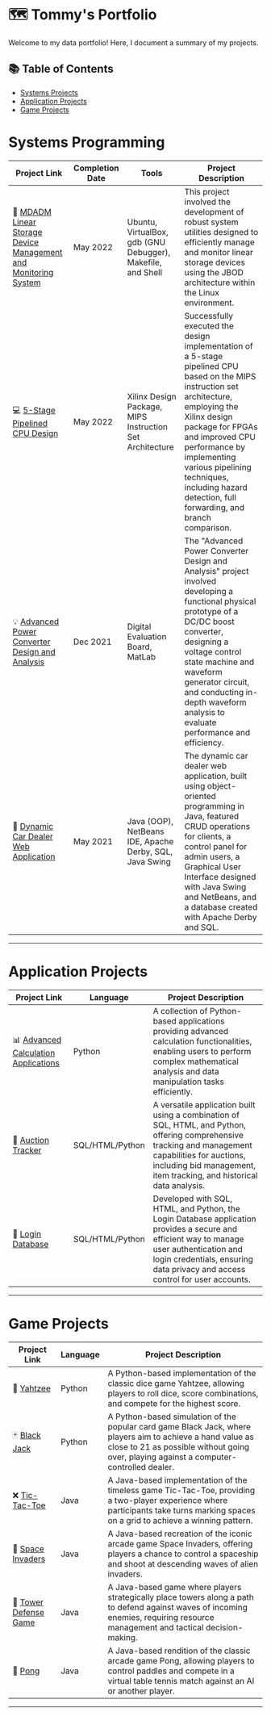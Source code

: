 # 🗺 Tommy's Portfolio

Welcome to my data portfolio! Here, I document a summary of my projects. 

## 📚 Table of Contents
- [Systems Projects](#systems-projects)
- [Application Projects](#application-projects)
- [Game Projects](#game-projects)
  
# Systems Programming

| Project Link | Completion Date | Tools | Project Description | 
|---|---|---|---|
| 📱 [MDADM Linear Storage Device Management and Monitoring System](https://github.com/TommyN40/MDADM-Linear-Storage-Device-Management-and-Monitoring-System) | May 2022 | Ubuntu, VirtualBox, gdb (GNU Debugger), Makefile, and Shell | This project involved the development of robust system utilities designed to efficiently manage and monitor linear storage devices using the JBOD architecture within the Linux environment.
| 💻  [5-Stage Pipelined CPU Design](https://github.com/TommyN40/5-Stage-Pipelined-CPU-Design) | May 2022 | Xilinx Design Package, MIPS Instruction Set Architecture | Successfully executed the design implementation of a 5-stage pipelined CPU based on the MIPS instruction set architecture, employing the Xilinx design package for FPGAs and improved CPU performance by implementing various pipelining techniques, including hazard detection, full forwarding, and branch comparison.
| 💡 [Advanced Power Converter Design and Analysis](https://github.com/TommyN40/Advanced-Power-Converter-Design-and-Analysis) | Dec 2021 | Digital Evaluation Board, MatLab | The "Advanced Power Converter Design and Analysis" project involved developing a functional physical prototype of a DC/DC boost converter, designing a voltage control state machine and waveform generator circuit, and conducting in-depth waveform analysis to evaluate performance and efficiency.
| 🚗 [Dynamic Car Dealer Web Application](https://github.com/TommyN40/Dynamic-Car-Dealer-Web-Application) | May 2021 | Java (OOP), NetBeans IDE, Apache Derby, SQL, Java Swing | The dynamic car dealer web application, built using object-oriented programming in Java, featured CRUD operations for clients, a control panel for admin users, a Graphical User Interface designed with Java Swing and NetBeans, and a database created with Apache Derby and SQL.


***

# Application Projects

| Project Link | Language | Project Description | 
|---|---|---|
| 📊 [Advanced Calculation Applications](https://github.com/TommyN40/Calculator-Applications) | Python | A collection of Python-based applications providing advanced calculation functionalities, enabling users to perform complex mathematical analysis and data manipulation tasks efficiently.
| 🤝 [Auction Tracker](https://github.com/TommyN40/Auction-Tracker) | SQL/HTML/Python |  A versatile application built using a combination of SQL, HTML, and Python, offering comprehensive tracking and management capabilities for auctions, including bid management, item tracking, and historical data analysis.
| 🔐 [Login Database](https://github.com/TommyN40/Login-Database) | SQL/HTML/Python | Developed with SQL, HTML, and Python, the Login Database application provides a secure and efficient way to manage user authentication and login credentials, ensuring data privacy and access control for user accounts.

***

# Game Projects

| Project Link | Language | Project Description |    
|---|---|---|
| 🎲 [Yahtzee](https://github.com/TommyN40/Yahtzee-Game) | Python | A Python-based implementation of the classic dice game Yahtzee, allowing players to roll dice, score combinations, and compete for the highest score.
| 🃏 [Black Jack](https://github.com/TommyN40/Black-Jack-Game) | Python | A Python-based simulation of the popular card game Black Jack, where players aim to achieve a hand value as close to 21 as possible without going over, playing against a computer-controlled dealer.
| ❌ [Tic-Tac-Toe](https://github.com/TommyN40/Tic-Tac-Toe-Game) | Java | A Java-based implementation of the timeless game Tic-Tac-Toe, providing a two-player experience where participants take turns marking spaces on a grid to achieve a winning pattern.
| 👾 [Space Invaders](https://github.com/TommyN40/Space-Invaders-Game) | Java | A Java-based recreation of the iconic arcade game Space Invaders, offering players a chance to control a spaceship and shoot at descending waves of alien invaders. 
| 🗼 [Tower Defense Game](https://github.com/TommyN40/Tower-Defense-Game) | Java | A Java-based game where players strategically place towers along a path to defend against waves of incoming enemies, requiring resource management and tactical decision-making.
| 🏓 [Pong](https://github.com/TommyN40/Pong-Game) | Java | A Java-based rendition of the classic arcade game Pong, allowing players to control paddles and compete in a virtual table tennis match against an AI or another player.


***
